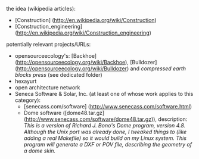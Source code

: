 the idea (wikipedia articles):

- [Construction] (http://en.wikipedia.org/wiki/Construction)
- [Construction_engineering] (http://en.wikipedia.org/wiki/Construction_engineering)


potentially relevant projects/URLs:
- opensourceecology's: [Backhoe] (http://opensourceecology.org/wiki/Backhoe), [Bulldozer] (http://opensourceecology.org/wiki/Bulldozer) and *compressed earth blocks press* (see dedicated folder) 
- hexayurt
- open architecture network
- Seneca Software & Solar, Inc. (at least one of whose work applies to this category):
	- [senecass.com/software] (http://www.senecass.com/software.html)
	- Dome software ([dome48.tar.gz] (http://www.senecass.com/software/dome48.tar.gz)), description: *This is a version of Richard J. Bono's Dome program, version 4.8. Although the Unix port was already done, I tweaked things to (like adding a real Makefile) so it would build on my Linux system. This program will generate a DXF or POV file, describing the geometry of a dome skin.*
